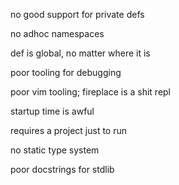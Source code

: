 no good support for private defs

no adhoc namespaces

def is global, no matter where it is

poor tooling for debugging

poor vim tooling; fireplace is a shit repl

startup time is awful

requires a project just to run

no static type system

poor docstrings for stdlib
